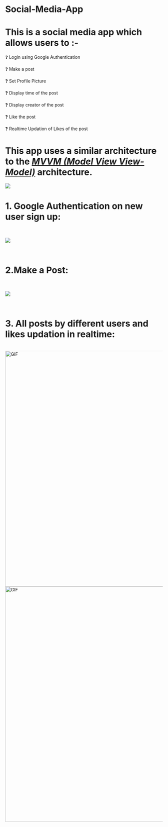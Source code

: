 # Social-Media-App

# This is a social media app which allows users to :- 

❓ Login using Google Authentication

❓ Make a post

❓ Set Profile Picture

❓ Display time of the post

❓ Display creator of the post

❓ Like the post 

❓ Realtime Updation of Likes of the post


# This app uses a similar architecture to the [***MVVM (Model View View-Model)***](https://developer.android.com/jetpack/docs/guide#recommended-app-arch) architecture.


![](https://github.com/thinktocode/Note-App/blob/master/screenshots/ANDROID%20ROOM%20DB%20DIAGRAM.jpg)


# 1. Google Authentication on new user sign up:

</br>

![](images/image3.png)

</br>

# 2.Make a Post:

</br>

![](images/image1.png)

</br>

# 3. All posts by different users and likes updation in realtime:

</br>

<img align="left" alt="GIF" img height="750" src="images/image2.png" />

<img align="right" alt="GIF" img height="750" src="images/image2.png" />

</br>

